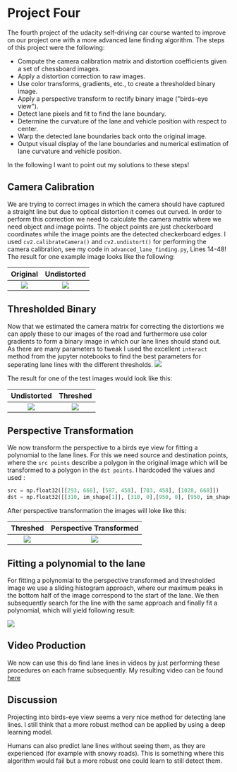 # Project Four

The fourth project of the udacity self-driving car course wanted to improve on our project one with a more advanced lane finding algorithm. The steps of this project were the following:

* Compute the camera calibration matrix and distortion coefficients given a set of chessboard images.
* Apply a distortion correction to raw images.
* Use color transforms, gradients, etc., to create a thresholded binary image.
* Apply a perspective transform to rectify binary image ("birds-eye view").
* Detect lane pixels and fit to find the lane boundary.
* Determine the curvature of the lane and vehicle position with respect to center.
* Warp the detected lane boundaries back onto the original image.
* Output visual display of the lane boundaries and numerical estimation of lane curvature and vehicle position.

In the following I want to point out my solutions to these steps!

## Camera Calibration
We are trying to correct images in which the camera should have captured a straight line but due to optical distortion it comes out curved. In order to perform this correction we need to calculate the camera matrix where we need object and image points. The object points are just checkerboard coordinates while the image points are the detected checkerboard edges. I used `cv2.calibrateCamera()` and `cv2.undistort()` for performing the camera calibration, see my code in `advanced_lane_finding.py`, Lines 14-48! The result for one example image looks like the following:

Original             |  Undistorted
:-------------------------:|:-------------------------:
![](https://github.com/CYHSM/carnd/blob/master/CarND-Advanced-Lane-Lines/camera_cal/calibration1.jpg?raw=true)  |  ![](https://github.com/CYHSM/carnd/blob/master/CarND-Advanced-Lane-Lines/output_images/undistorted_example1.jpg?raw=true)

## Thresholded Binary

Now that we estimated the camera matrix for correcting the distortions we can apply these to our images of the road and furthermore use color gradients to form a binary image in which our lane lines should stand out. As there are many parameters to tweak I used the excellent `interact` method from the jupyter notebooks to find the best parameters for seperating lane lines with the different thresholds.
![](https://github.com/CYHSM/carnd/blob/master/CarND-Advanced-Lane-Lines/output_images/jupyter_interact.jpg?raw=true)

The result for one of the test images would look like this:

Undistorted             |  Threshed
:-------------------------:|:-------------------------:
![](https://github.com/CYHSM/carnd/blob/master/CarND-Advanced-Lane-Lines/output_images/undistorted_example_road1.jpg?raw=true)  |  ![](https://github.com/CYHSM/carnd/blob/master/CarND-Advanced-Lane-Lines/output_images/threshed_example_road1.jpg?raw=true)

## Perspective Transformation
We now transform the perspective to a birds eye view for fitting a polynomial to the lane lines. For this we need source and destination points, where the `src points` describe a polygon in the original image which will be transformed to a polygon in the `dst points`. I hardcoded the values and used :
```python
src = np.float32([[293, 668], [587, 458], [703, 458], [1028, 668]])
dst = np.float32([[310, im_shape[1]], [310, 0],[950, 0], [950, im_shape[1]]])
```
After perspective transformation the images will loke like this:

Threshed             |  Perspective Transformed
:-------------------------:|:-------------------------:
![](https://github.com/CYHSM/carnd/blob/master/CarND-Advanced-Lane-Lines/output_images/threshed_example_road1.jpg?raw=true)  |  ![](https://github.com/CYHSM/carnd/blob/master/CarND-Advanced-Lane-Lines/output_images/transformed_example_road1.jpg?raw=true)

## Fitting a polynomial to the lane
For fitting a polynomial to the perspective transformed and thresholded image we use a sliding histogram approach, where our maximum peaks in the bottom half of the image correspond to the start of the lane. We then subsequently search for the line with the same approach and finally fit a polynomial, which will yield following result:

![](https://github.com/CYHSM/carnd/blob/master/CarND-Advanced-Lane-Lines/output_images/fitted_example_road1.jpg?raw=true)

## Video Production
We now can use this do find lane lines in videos by just performing these procedures on each frame subsequently.
My resulting video can be found [here](https://github.com/CYHSM/carnd/raw/master/CarND-Advanced-Lane-Lines/out.mp4)

## Discussion
Projecting into birds-eye view seems a very nice method for detecting lane lines. I still think that a more robust method can be applied by using a deep learning model.

Humans can also predict lane lines without seeing them, as they are experienced (for example with snowy roads). This is something where this algorithm would fail but a more robust one could learn to still detect them. 
